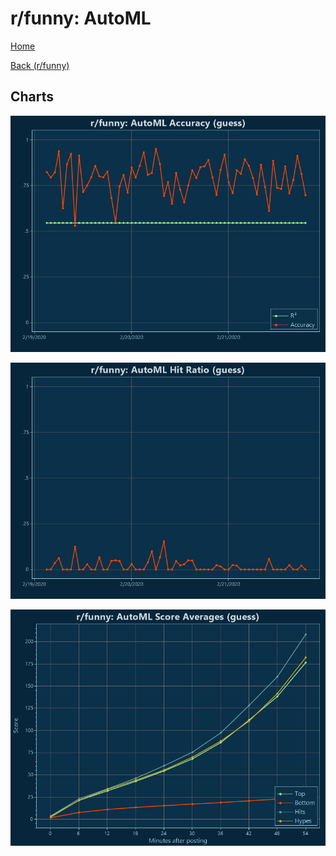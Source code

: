 # r/funny: AutoML

[Home](../../index.md)

[Back (r/funny)](../guess_funny.md)

## Charts

![r/funny R² (guess)](../../images/models/guess_funny_AutoML_Accuracy.png "r/funny R² (guess)")

![r/funny Hit Ratio (guess)](../../images/models/guess_funny_AutoML_HitRatio.png "r/funny Hit Ratio (guess)")

![r/funny Score Averages (guess)](../../images/models/guess_funny_AutoML_Scores.png "r/funny Score Averages (guess)")

